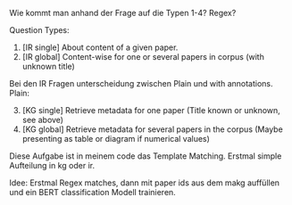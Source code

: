 Wie kommt man anhand der Frage auf die Typen 1-4?
Regex?

Question Types:

1. [IR single] About content of a given paper. 
2. [IR global] Content-wise for one or several papers in corpus (with unknown title)

Bei den IR Fragen unterscheidung zwischen Plain und with annotations.
Plain: 

3. [KG single] Retrieve metadata for one paper (Title known or unknown, see above)
4. [KG global] Retrieve metadata for several papers in the corpus (Maybe presenting as table or diagram if numerical values)

Diese Aufgabe ist in meinem code das Template Matching. Erstmal simple Aufteilung in kg oder ir.



Idee: Erstmal Regex matches, dann mit paper ids aus dem makg auffüllen und ein BERT classification Modell trainieren.